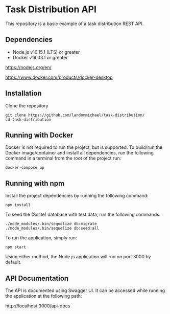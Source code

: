 # Task Distribution API
This repository is a basic example of a task distribution REST API.

## Dependencies 
  * Node.js v10.15.1 (LTS) or greater
  * Docker v19.03.1 or greater
  
  https://nodejs.org/en/
  
  https://www.docker.com/products/docker-desktop

## Installation

Clone the repository
```
git clone https://github.com/landonmichael/task-distribution/
cd task-distribution
```

## Running with Docker

Docker is not required to run the project, but is supported.
To build/run the Docker image/container and install all dependencies, run the following command in a terminal from the root of the project run:
```
docker-compose up
```

## Running with npm

Install the project dependencies by running the following command:
```
npm install
```

To seed the (Sqlite) database with test data, run the following commands:
```
./node_modules/.bin/sequelize db:migrate
./node_modules/.bin/sequelize db:seed:all
```

To run the application, simply run:
```
npm start
```

Using either method, the Node.js application will run on port 3000 by default.

## API Documentation

The API is documented using Swagger UI. It can be accessed while running the application at the following path:

http://localhost:3000/api-docs

